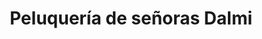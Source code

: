 ---
title: "Peluquería de señoras Dalmi"
url: /valencia/peluqueria-de-senoras-dalmi/
shop: peluquería
---